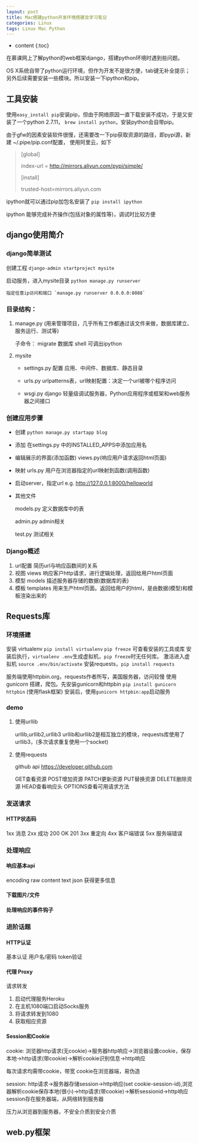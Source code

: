```yaml
---
layout: post
title: Mac搭建python开发环境搭建及学习笔记
categories: Linux
tags: Linux Mac Python
---
```


* content
{:toc}

在慕课网上了解python的web框架django，搭建python环境时遇到些问题。

OS X系统自带了python运行环境，但作为开发不是很方便，tab键无补全提示；另外后续需要安装一些模块。所以安装一下ipython和pip。




## 工具安装

使用`easy_install pip`安装pip，但由于网络原因一直下载安装不成功，于是又安装了一个python 2.7.11，
`brew install python`，安装python会自带pip。

由于gfw的因素安装软件很慢，还需要改一下pip获取资源的路径，即pypi源，新建 ~/.pipe/pip.conf配置，
使用阿里云，如下

>[global]
>
>index-url = http://mirrors.aliyun.com/pypi/simple/
>
>[install]
>
>trusted-host=mirrors.aliyun.com

ipython就可以通过pip加包名安装了 `pip install ipython`

ipython 能够完成补齐操作(包括对象的属性等)，调试时比较方便

## django使用简介

### django简单测试

创建工程 `django-admin startproject mysite`

启动服务，进入mysite目录 `python manage.py runserver` 

	指定任意ip访问和端口 `manage.py runserver 0.0.0.0:8088`

### 目录结构：

1. manage.py (用来管理项目，几乎所有工作都通过该文件来做，数据库建立、服务运行、测试等)

	子命令：
		migrate 数据库
		shell 可调出ipython

2. mysite
		
	* settings.py 配置 应用、中间件、数据库、静态目录

	* urls.py   urlpatterns表，url映射配置：决定一个url被哪个程序访问

	* wsgi.py  django 轻量级调试服务器，Python应用程序或框架和web服务器之间接口

### 创建应用步骤

* 创建 `python manage.py startapp blog`

* 添加  在settings.py 中的INSTALLED_APPS中添加应用名

* 编辑展示的界面(添加函数) views.py(响应用户请求返回html页面)

* 映射 urls.py 用户在浏览器指定的url映射到函数(调用函数)

* 启动server，指定url e.g. http://127.0.0.1:8000/helloworld

* 其他文件

	models.py 定义数据库中的表

	admin.py  admin相关

	test.py   测试相关

### Django概述

1. url配置 简历url与响应函数间的关系
2. 视图 views 响应客户http请求，进行逻辑处理，返回给用户html页面
3. 模型 models 描述服务器存储的数据(数据库的表)
4. 模板 templates 用来生产html页面。返回给用户的html，是由数据(模型)和模板渲染出来的

## Requests库

### 环境搭建

安装 virtualenv  `pip install virtualenv`
`pip freeze` 可查看安装的工具或库
安装后执行，`virtualenv .env`生成虚拟机，`pip freeze`时无任何库。
激活进入虚拟机 `source .env/bin/activate`
安装requests，`pip install requests`

服务端使用httpbin.org，requests作者所写，美国服务器，访问较慢
使用gunicorn 搭建，爬包。先安装gunicorn和httpbin
`pip install gunicorn httpbin` (使用flask框架) 
安装后，使用`gunicorn httpbin:app`启动服务

### demo

1. 使用urllib

	urllib,urllib2,urllib3
	urllib和urllib2是相互独立的模块，requests库使用了urllib3，(多次请求重复使用一个socket)

2. 使用requests

	github api https://developer.github.com

	GET查看资源 POST增加资源 PATCH更新资源 PUT替换资源 DELETE删除资源 HEAD查看响应头 OPTIONS查看可用请求方法

### 发送请求

#### HTTP状态码

1xx 消息
2xx 成功
	200 OK
	201 
3xx 重定向
4xx 客户端错误
5xx 服务端错误

### 处理响应

#### 响应基本api

encoding
raw 
content
text
json  获得更多信息

#### 下载图片/文件

#### 处理响应的事件钩子

### 进阶话题

#### HTTP认证
基本认证 用户名/密码
token验证

#### 代理 Proxy
请求转发

1. 启动代理服务Heroku
2. 在主机1080端口启动Socks服务
3. 将请求转发到1080
4. 获取相应资源

#### Session和Cookie
cookie:
浏览器http请求(无cookie)->服务器http响应->浏览器设置cookie，保存本地->http请求(带cookie)->解析cookie识别信息->http响应

每次请求均需带cookie，带宽
cookie在浏览器端，易伪造

session:
http请求->服务器存储session->http响应(set cookie-session-id),浏览器解析cookie保存本地(很小)->http请求(带cookie)->解析sessionid->http响应
session存在服务器端，从网络转到服务器

压力从浏览器到服务器，不安全介质到安全介质

## web.py框架


